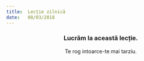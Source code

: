 ```yaml
---
title:  Lecție zilnică
date:   08/03/2018
---
```


### <center>Lucrăm la această lecție.</center>
<center>Te rog intoarce-te mai tarziu.</center>